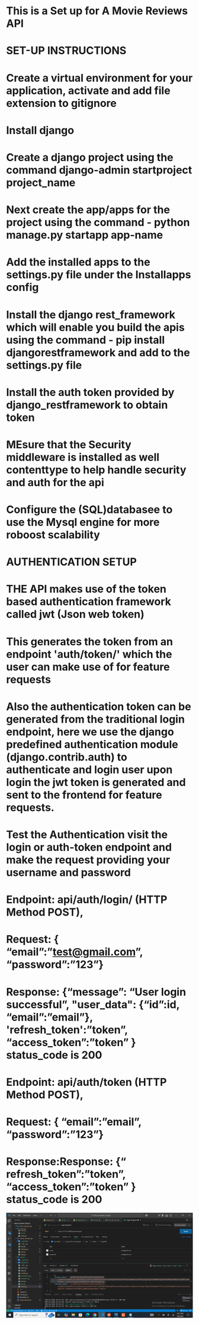 # This is a Set up for A Movie Reviews API
# SET-UP INSTRUCTIONS
# Create a virtual environment for your application, activate and add file extension to gitignore
# Install django 
# Create a django project using the command django-admin startproject project_name
# Next create the app/apps for the project using the command - python manage.py startapp app-name
# Add the installed apps to the settings.py file under the Installapps config
# Install the django rest_framework which will enable you build the apis using the command - pip install djangorestframework and add to the settings.py file
# Install the auth token provided by django_restframework to obtain token 
# MEsure that the Security middleware is installed as well contenttype to help handle security and auth for the api
# Configure the (SQL)databasee to use the Mysql engine for more roboost scalability

# AUTHENTICATION SETUP
# THE API makes use of the token based authentication framework called jwt (Json web token)
# This generates the token from an endpoint 'auth/token/' which the user can make use of for feature requests
# Also the authentication token can be generated from the traditional login endpoint, here we use the django predefined authentication module (django.contrib.auth) to authenticate and login user upon login the jwt token is generated and sent to the frontend for feature requests. 
# Test the Authentication visit the login or auth-token  endpoint and make the request providing your username and password

# Endpoint: api/auth/login/  (HTTP Method POST), 
# Request: { “email”:”test@gmail.com”, “password”:”123”}
# Response: {“message”: “User login successful”, "user_data": {“id”:id, “email”:”email”}, 'refresh_token':”token”, “access_token”:”token” } status_code is  200

# Endpoint: api/auth/token  (HTTP Method POST), 
# Request: { “email”:”email”, “password”:”123”}
# Response:Response: {“ refresh_token”:”token”, “access_token”:”token” } status_code is  200

![alt text](<Screenshot (133).png>)